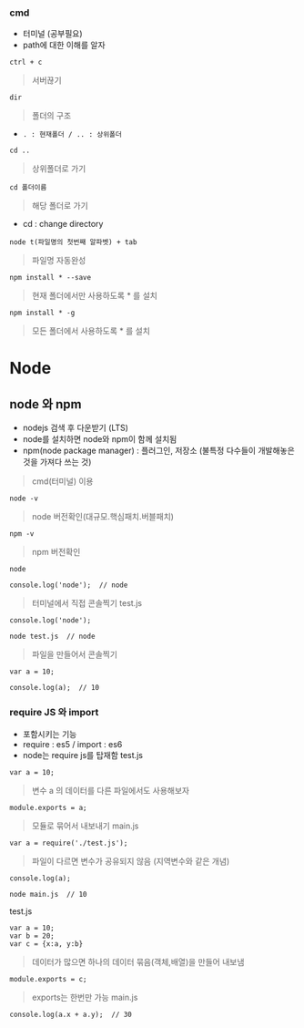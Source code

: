 ### cmd
- 터미널 (공부필요)
- path에 대한 이해를 알자
```
ctrl + c
```
> 서버끊기
```
dir
```
> 폴더의 구조
- `. : 현재폴더 / .. : 상위폴더`
```
cd ..
```
> 상위폴더로 가기
```
cd 폴더이름
```
> 해당 폴더로 가기
- cd : change directory
```
node t(파일명의 첫번째 알파벳) + tab
```
> 파일명 자동완성
```
npm install * --save
```
> 현재 폴더에서만 사용하도록 * 를 설치
```
npm install * -g
```
> 모든 폴더에서 사용하도록 * 를 설치

# Node
## node 와 npm
- nodejs 검색 후 다운받기 (LTS)
- node를 설치하면 node와 npm이 함께 설치됨
- npm(node package manager) : 플러그인, 저장소 (불특정 다수들이 개발해놓은 것을 가져다 쓰는 것)
> cmd(터미널) 이용
```
node -v
```
> node 버전확인(대규모.핵심패치.버블패치)
```
npm -v
```
> npm 버전확인
```
node
```
```
console.log('node');  // node
```
> 터미널에서 직접 콘솔찍기
test.js
```
console.log('node');
```
```
node test.js  // node
```
> 파일을 만들어서 콘솔찍기
```
var a = 10;

console.log(a);  // 10
```
### require JS 와 import
- 포함시키는 기능
- require : es5 / import : es6
- node는 require js를 탑재함
test.js
```
var a = 10;
```
> 변수 a 의 데이터를 다른 파일에서도 사용해보자
```
module.exports = a;
```
> 모듈로 묶어서 내보내기
main.js
```
var a = require('./test.js');
```
> 파일이 다르면 변수가 공유되지 않음 (지역변수와 같은 개념)
```
console.log(a);
```
```
node main.js  // 10
```
test.js
```
var a = 10;
var b = 20;
var c = {x:a, y:b}
```
> 데이터가 많으면 하나의 데이터 묶음(객체,배열)을 만들어 내보냄
```
module.exports = c;
```
> exports는 한번만 가능
main.js
```
console.log(a.x + a.y);  // 30
```
